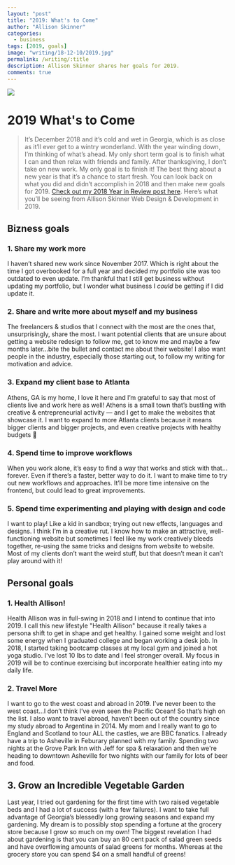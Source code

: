 ```yaml
---
layout: "post"
title: "2019: What's to Come"
author: "Allison Skinner"
categories:
  - business
tags: [2019, goals]
image: "writing/18-12-10/2019.jpg"
permalink: /writing/:title
description: Allison Skinner shares her goals for 2019.
comments: true
---
```

![][1]
# 2019 What's to Come
>It’s December 2018 and it’s cold and wet in Georgia, which is as close as it’ll ever get to a wintry wonderland. With the year winding down, I’m thinking of what’s ahead.
My only short term goal is to finish what I can and then relax with friends and family. After thanksgiving, I don’t take on new work. My only goal is to finish it!
The best thing about a new year is that it’s a chance to start fresh. You can look back on what you did and didn’t accomplish in 2018 and then make new goals for 2019. [Check out my 2018 Year in Review post here](/writing/2018-A-Year-In-Review).
Here’s what you’ll be seeing from Allison Skinner Web Design & Development in 2019.

## Bizness goals

### 1. Share my work more

I haven’t shared new work since November 2017. Which is right about the time I got overbooked for a full year and decided my portfolio site was too outdated to even update. I’m thankful that I still get business without updating my portfolio, but I wonder what business I *could* be getting if I did update it.

### 2. Share and write more about myself and my business

The freelancers & studios that I connect with the most are the ones that, unsurprisingly, share the most. I want potential clients that are unsure about getting a website redesign to follow me, get to know me and maybe a few months later…bite the bullet and contact me about their website! I also want people in the industry, especially those starting out, to follow my writing for motivation and advice.

### 3. Expand my client base to Atlanta

Athens, GA is my home, I love it here and I’m grateful to say that most of clients live and work here as well! Athens is a small town that’s bustling with creative & entrepreneurial activity — and I get to make the websites that showcase it. I want to expand to more Atlanta clients because it means bigger clients and bigger projects, and even creative projects with healthy budgets 🙂

### 4. Spend time to improve workflows

When you work alone, it’s easy to find a way that works and stick with that…forever. Even if there’s a faster, better way to do it. I want to make time to try out new workflows and approaches. It’ll be more time intensive on the frontend, but could lead to great improvements.

### 5. Spend time experimenting and playing with design and code

I want to play! Like a kid in sandbox; trying out new effects, languages and designs. I think I’m in a creative rut. I know how to make an attractive, well-functioning website but sometimes I feel like my work creatively bleeds together, re-using the same tricks and designs from website to website. Most of my clients don’t want the weird stuff, but that doesn’t mean it can’t play around with it!

## Personal goals
### 1. Health Allison!

Health Allison was in full-swing in 2018 and I intend to continue that into 2019. I call this new lifestyle "Health Allison" because it really takes a persona shift to get in shape and get healthy. I gained some weight and lost some energy when I graduated college and began working a desk job. In 2018, I started taking bootcamp classes at my local gym and joined a hot yoga studio. I've lost 10 lbs to date and I feel stronger overall. My focus in 2019 will be to continue exercising but incorporate healthier eating into my daily life.
### 2. Travel More
 I want to go to the west coast and abroad in 2019. I’ve never been to the west coast…I don’t think I’ve even seen the Pacific Ocean! So that’s high on the list. I also want to travel abroad, haven’t been out of the country since my study abroad to Argentina in 2014. My mom and I really want to go to England and Scotland to tour ALL the castles, we are BBC fanatics.
I already have a trip to Asheville in Feburary planned with my family. Spending two nights at the Grove Park Inn with Jeff for spa & relaxation and then we're heading to downtown Asheville for two nights with our family for lots of beer and food.
## 3. Grow an Incredible Vegetable Garden

Last year, I tried out gardening for the first time with two raised vegetable beds and I had a lot of success (with a few failures). I want to take full advantage of Georgia’s blessedly long growing seasons and expand my gardening. My dream is to possibly stop spending a fortune at the grocery store because I grow so much on my own! The biggest revelation I had about gardening is that you can buy an 80 cent pack of salad green seeds and have overflowing amounts of salad greens for months. Whereas at the grocery store you can spend $4 on a small handful of greens!

[1]: ../assets/img/writing/18-12-10/share.jpg
[2]: ../assets/img/writing/18-12-10/share-me.jpg
[3]: ../assets/img/writing/18-12-10/georgia.jpg
[4]: ../assets/img/writing/18-12-10/workflow.jpg
[5]: ../assets/img/writing/18-12-10/play.png
